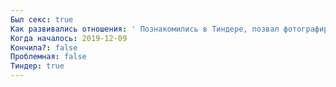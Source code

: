 ```yaml
---
Был секс: true
Как развивались отношения: ' Познакомились в Тиндере, позвал фотографироваться к нам в "галерею". Ещё уточнял, какие платья у неё есть. Стеснялся просто позвать попить пива или пообниматься. Ничего серьёзного не рассматривал: поваляться, заняться сексом. Позвал её в галерею после закрытия. Это было в недостроенном здании. Вернее, там была отделка недоделана, большие помещения метров 200-300.Выпили пива, потому что я очень волновался, ну а потом занялись сексом, где-то через час. Просто она развязная.Когда отвозил, чувствовал какую-то вину, будто неправильно поступил.Писала мне потом: "Я хочу тебя", а мне было совсем неинтересно, но приятно, что кто-то такое пишет.Она ещё приходила на одно мероприятие, а мне даже смотреть на неё то ли противно было, то ли неловко. Уже не казалась красавицей. Мне хотелось снова с ней заняться сексом, но я был скован. Выпил, потрахались в каком-то закутке, я снова не кончичл, потом ходили за ручку, обнимались. А ей видимо мало было, танцевала, флиртовала с другими. И я снова почувствовал вот эту дурацкую нужду "позаботиться". Говорю ей: "Поехали домой, тебе хватит". Отказывается. "Хреново быть твоим мужем". А, ещё замужем была за каким-то скромником.Не общаемся, и не жалею.'
Когда началось: 2019-12-09
Кончила?: false
Проблемная: false
Тиндер: true
---
```

